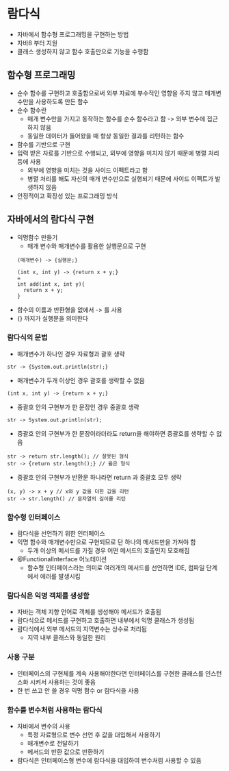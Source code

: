 # 람다식
- 자바에서 함수형 프로그래밍을 구현하는 방법
- 자바8 부터 지원
- 클래스 생성하지 않고 함수 호출만으로 기능을 수행함

## 함수형 프로그래밍
- 순수 함수를 구현하고 호출함으로써 외부 자료에 부수적인 영향을 주지 않고 매개변수만을 사용하도록 만든 함수
- 순수 함수란
    - 매개 변수만을 가지고 동작하는 함수를 순수 함수라고 함 -> 외부 변수에 접근하지 않음
    - 동일한 데이터가 들어왔을 때 항상 동일한 결과를 리턴하는 함수
- 함수를 기반으로 구현
- 입력 받은 자료를 기반으로 수행되고, 외부에 영향을 미치지 않기 때문에 병렬 처리 등에 사용
  - 외부에 영향을 미치는 것을 사이드 이펙트라고 함
  - 병렬 처리를 해도 자신의 매개 변수만으로 실행되기 때문에 사이드 이펙트가 발생하지 않음
- 안정적이고 확장성 있는 프로그래밍 방식

## 자바에서의 람다식 구현
- 익명함수 만들기
  - 매개 변수와 매개변수를 활용한 실행문으로 구현
  ```
  (매개변수) -> {실행문;}
  
  (int x, int y) -> {return x + y;}
  = 
  int add(int x, int y){
    return x + y;
  } 
  ```
- 함수의 이름과 반환형을 없에서 -> 를 사용
- {} 까지가 실행문을 의미한다
### 람다식의 문법
- 매개변수가 하나인 경우 자료형과 괄호 생략
```
str -> {System.out.println(str);}
```
- 매개변수가 두개 이상인 경우 괄호를 생략할 수 없음
```
(int x, int y) -> {return x + y;}
```
- 중괄호 안의 구현부가 한 문장인 경우 중괄호 생략
```
str -> System.out.println(str);
```
- 중괄호 안의 구현부가 한 문장이라더라도 return을 해야하면 중괄호를 생략할 수 없음
```
str -> return str.length(); // 잘못된 형식
str -> {return str.length();} // 옳은 형식
```
- 중괄호 안의 구현부가 반환문 하나라면 return 과 중괄호 모두 생략
```
(x, y) -> x + y // x와 y 값을 더한 값을 리턴
str -> str.length() // 문자열의 길이를 리턴
```
### 함수형 인터페이스
- 람다식을 선언하기 위한 인터페이스
- 익명 함수와 매개변수만으로 구현되므로 단 하나의 메서드만을 가져야 함
  - 두개 이상의 메서드를 가질 경우 어떤 메서드의 호출인지 모호해짐
- @FunctionalInterface 어노테이션
  - 함수형 인터페이스라는 의미로 여러개의 메서드를 선언하면 IDE, 컴파일 단계에서 에러를 발생시킴

### 람다식은 익명 객체를 생성함
- 자바는 객체 지향 언어로 객체를 생성해야 메서드가 호출됨
- 람다식으로 메서드를 구현하고 호출하면 내부에서 익명 클래스가 생성됨
- 람다식에서 외부 메서드의 지역변수는 상수로 처리됨
  - 지역 내부 클래스와 동일한 원리

### 사용 구분
- 인터페이스의 구현체를 계속 사용해야한다면 인터페이스를 구현한 클래스를 인스턴스화 시켜서 사용하는 것이 좋음
- 한 번 쓰고 안 쓸 경우 익명 함수 or 람다식을 사용

### 함수를 변수처럼 사용하는 람다식
- 자바에서 변수의 사용
  - 특정 자료형으로 변수 선언 후 값을 대입해서 사용하기
  - 매개변수로 전달하기
  - 메서드의 반환 값으로 반환하기
- 람다식은 인터페이스형 변수에 람다식을 대입하여 변수처럼 사용할 수 있음